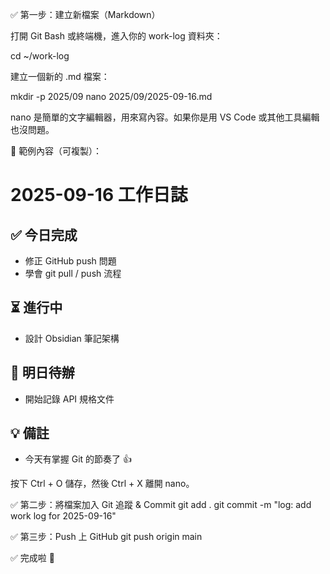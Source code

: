 ✅ 第一步：建立新檔案（Markdown）

打開 Git Bash 或終端機，進入你的 work-log 資料夾：

cd ~/work-log


建立一個新的 .md 檔案：

mkdir -p 2025/09
nano 2025/09/2025-09-16.md


nano 是簡單的文字編輯器，用來寫內容。如果你是用 VS Code 或其他工具編輯也沒問題。

📄 範例內容（可複製）：
# 2025-09-16 工作日誌

## ✅ 今日完成
- 修正 GitHub push 問題
- 學會 git pull / push 流程

## ⏳ 進行中
- 設計 Obsidian 筆記架構

## 📝 明日待辦
- 開始記錄 API 規格文件

## 💡 備註
- 今天有掌握 Git 的節奏了 👍


按下 Ctrl + O 儲存，然後 Ctrl + X 離開 nano。

✅ 第二步：將檔案加入 Git 追蹤 & Commit
git add .
git commit -m "log: add work log for 2025-09-16"

✅ 第三步：Push 上 GitHub
git push origin main

✅ 完成啦 🎉
